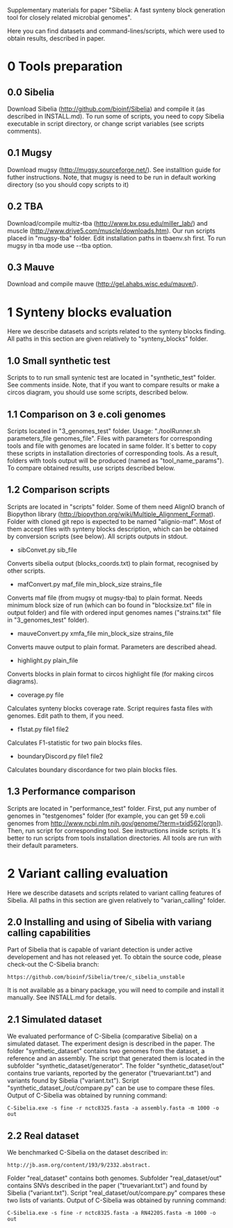 Supplementary materials for paper "Sibelia: A fast synteny block generation tool for closely related microbial genomes".

Here you can find datasets and command-lines/scripts, which were used to obtain results,
described in paper.

0 Tools preparation
===================

0.0 Sibelia
-----------
Download Sibelia (http://github.com/bioinf/Sibelia) and compile it (as described in INSTALL.md).
To run some of scripts, you need to copy Sibelia executable in script directory, or change 
script variables (see scripts comments).

0.1 Mugsy
---------
Download mugsy (http://mugsy.sourceforge.net/). See installtion guide for futher instructions.
Note, that mugsy is need to be run in default working directory (so you should copy scripts to it)

0.2 TBA
-------
Download/compile multiz-tba (http://www.bx.psu.edu/miller_lab/) and  muscle 
(http://www.drive5.com/muscle/downloads.htm). Our run scripts placed in "mugsy-tba" folder.
Edit installation paths in tbaenv.sh first. To run mugsy in tba mode use --tba option.

0.3 Mauve
---------
Download and compile mauve (http://gel.ahabs.wisc.edu/mauve/).

1 Synteny blocks evaluation
===========================
Here we describe datasets and scripts related to the synteny blocks finding.
All paths in this section are given relatively to "synteny_blocks" folder.

1.0 Small synthetic test
------------------------

Scripts to to run small syntenic test are located in "synthetic_test" folder. See comments inside.
Note, that if you want to compare results or make a circos diagram, you should use some scripts, 
described below.


1.1 Comparison on 3 e.coli genomes
----------------------------------

Scripts located in "3_genomes_test" folder. Usage: "./toolRunner.sh parameters_file genomes_file". 
Files with parameters for corresponding tools and file with genomes are located in same folder.
It`s better to copy these scripts in installation directories of corresponding tools. As a result,
folders with tools output will be produced (named as "tool_name_params"). To compare obtained results,
use scripts described below.

1.2 Comparison scripts
----------------------

Scripts are located in "scripts" folder. Some of them need AlignIO branch of Biopython library
(http://biopython.org/wiki/Multiple_Alignment_Format). Folder with cloned git repo is expected to be
named "alignio-maf". Most of them accept files with synteny blocks description, which can be obtained
by conversion scripts (see below). All scripts outputs in stdout.

* sibConvet.py sib_file

Converts sibelia output (blocks_coords.txt) to plain format, recognised by other scripts.

* mafConvert.py maf_file min_block_size strains_file

Converts maf file (from mugsy ot mugsy-tba) to plain format. Needs minimum block size of run
(which can bo found in "blocksize.txt" file in output folder) and file with ordered input genomes names
("strains.txt" file in "3_genomes_test" folder).

* mauveConvert.py xmfa_file min_block_size strains_file

Converts mauve output to plain format. Parameters are described ahead.

* highlight.py plain_file

Converts blocks in plain format to circos highlight file (for making circos diagrams).

* coverage.py file

Calculates synteny blocks coverage rate. Script requires fasta files with genomes. Edit path to them,
if you need.

* f1stat.py file1 file2

Calculates F1-statistic for two pain blocks files.

* boundaryDiscord.py file1 file2

Calculates boundary discordance for two plain blocks files.

1.3 Performance comparison
--------------------------

Scripts are located in "performance_test" folder. First, put any number of genomes in "testgenomes" folder
(for example, you can get 59 e.coli genomes from http://www.ncbi.nlm.nih.gov/genome/?term=txid562[orgn]).
Then, run script for corresponding tool. See instructions inside scripts. It`s better to run scripts
from tools installation directories. All tools are run with their default parameters.

2 Variant calling evaluation
=============================

Here we describe datasets and scripts related to variant calling features of 
Sibelia. All paths in this section are given relatively to "varian_calling"
folder.

2.0 Installing and using of Sibelia with variang calling capabilities
--------------------------------------------------------------------

Part of Sibelia that is capable of variant detection is under active 
developement and has not released yet. To obtain the source code, please
check-out the C-Sibelia branch: 

	https://github.com/bioinf/Sibelia/tree/c_sibelia_unstable

It is not available as a binary package, you will need to compile and install
it manually. See INSTALL.md for details.

2.1 Simulated dataset
---------------------

We evaluated performance of C-Sibelia (comparative Sibelia) on a simulated
dataset. The experiment design is described in the paper. The folder
"synthetic_dataset" contains two genomes from the dataset, a reference and an
assembly. The script that generated them is located in the subfolder
"synthetic_dataset/generator". The folder "synthetic_dataset/out" contains true
variants, reported by the generator ("truevariant.txt") and variants found by
Sibelia ("variant.txt"). Script "synthetic_dataset_/out/compare.py" can be use
to compare these files. Output of C-Sibelia was obtained by running command:

	C-Sibelia.exe -s fine -r nctc8325.fasta -a assembly.fasta -m 1000 -o out

2.2 Real dataset
----------------

We benchmarked C-Sibelia on the dataset described in:

	http://jb.asm.org/content/193/9/2332.abstract.

Folder "real_dataset" contains both genomes. Subfolder "real_dataset/out"
contains SNVs described in the paper ("truevariant.txt") and found by Sibelia
("variant.txt"). Script "real_dataset/out/compare.py" compares these two lists
of variants. Output of C-Sibelia was obtained by running command:

	C-Sibelia.exe -s fine -r nctc8325.fasta -a RN4220S.fasta -m 1000 -o out